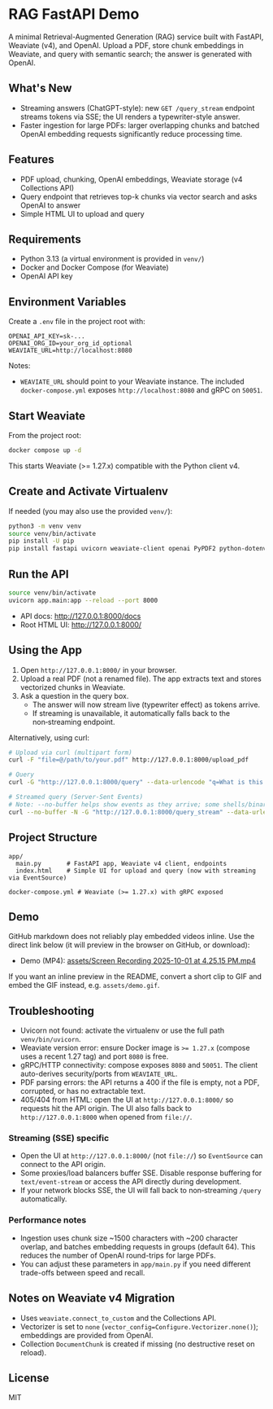 # RAG FastAPI Demo

A minimal Retrieval-Augmented Generation (RAG) service built with FastAPI, Weaviate (v4), and OpenAI. Upload a PDF, store chunk embeddings in Weaviate, and query with semantic search; the answer is generated with OpenAI.

## What's New
- Streaming answers (ChatGPT-style): new `GET /query_stream` endpoint streams tokens via SSE; the UI renders a typewriter-style answer.
- Faster ingestion for large PDFs: larger overlapping chunks and batched OpenAI embedding requests significantly reduce processing time.

## Features
- PDF upload, chunking, OpenAI embeddings, Weaviate storage (v4 Collections API)
- Query endpoint that retrieves top-k chunks via vector search and asks OpenAI to answer
- Simple HTML UI to upload and query

## Requirements
- Python 3.13 (a virtual environment is provided in `venv/`)
- Docker and Docker Compose (for Weaviate)
- OpenAI API key

## Environment Variables
Create a `.env` file in the project root with:

```
OPENAI_API_KEY=sk-...
OPENAI_ORG_ID=your_org_id_optional
WEAVIATE_URL=http://localhost:8080
```

Notes:
- `WEAVIATE_URL` should point to your Weaviate instance. The included `docker-compose.yml` exposes `http://localhost:8080` and gRPC on `50051`.

## Start Weaviate
From the project root:

```bash
docker compose up -d
```

This starts Weaviate (>= 1.27.x) compatible with the Python client v4.

## Create and Activate Virtualenv
If needed (you may also use the provided `venv/`):

```bash
python3 -m venv venv
source venv/bin/activate
pip install -U pip
pip install fastapi uvicorn weaviate-client openai PyPDF2 python-dotenv
```

## Run the API
```bash
source venv/bin/activate
uvicorn app.main:app --reload --port 8000
```

- API docs: http://127.0.0.1:8000/docs
- Root HTML UI: http://127.0.0.1:8000/

## Using the App
1. Open `http://127.0.0.1:8000/` in your browser.
2. Upload a real PDF (not a renamed file). The app extracts text and stores vectorized chunks in Weaviate.
3. Ask a question in the query box.
   - The answer will now stream live (typewriter effect) as tokens arrive.
   - If streaming is unavailable, it automatically falls back to the non‑streaming endpoint.

Alternatively, using curl:

```bash
# Upload via curl (multipart form)
curl -F "file=@/path/to/your.pdf" http://127.0.0.1:8000/upload_pdf

# Query
curl -G "http://127.0.0.1:8000/query" --data-urlencode "q=What is this document about?"

# Streamed query (Server-Sent Events)
# Note: --no-buffer helps show events as they arrive; some shells/binaries auto-buffer
curl --no-buffer -N -G "http://127.0.0.1:8000/query_stream" --data-urlencode "q=What is this document about?"
```

## Project Structure
```
app/
  main.py       # FastAPI app, Weaviate v4 client, endpoints
  index.html    # Simple UI for upload and query (now with streaming via EventSource)

docker-compose.yml # Weaviate (>= 1.27.x) with gRPC exposed
```

## Demo
GitHub markdown does not reliably play embedded videos inline. Use the direct link below (it will preview in the browser on GitHub, or download):

- Demo (MP4): [assets/Screen Recording 2025-10-01 at 4.25.15 PM.mp4](assets/Screen%20Recording%202025-10-01%20at%204.25.15%20PM.mp4?raw=1)

If you want an inline preview in the README, convert a short clip to GIF and embed the GIF instead, e.g. `assets/demo.gif`.

## Troubleshooting
- Uvicorn not found: activate the virtualenv or use the full path `venv/bin/uvicorn`.
- Weaviate version error: ensure Docker image is `>= 1.27.x` (compose uses a recent 1.27 tag) and port `8080` is free.
- gRPC/HTTP connectivity: compose exposes `8080` and `50051`. The client auto-derives security/ports from `WEAVIATE_URL`.
- PDF parsing errors: the API returns a 400 if the file is empty, not a PDF, corrupted, or has no extractable text.
- 405/404 from HTML: open the UI at `http://127.0.0.1:8000/` so requests hit the API origin. The UI also falls back to `http://127.0.0.1:8000` when opened from `file://`.

### Streaming (SSE) specific
- Open the UI at `http://127.0.0.1:8000/` (not `file://`) so `EventSource` can connect to the API origin.
- Some proxies/load balancers buffer SSE. Disable response buffering for `text/event-stream` or access the API directly during development.
- If your network blocks SSE, the UI will fall back to non‑streaming `/query` automatically.

### Performance notes
- Ingestion uses chunk size ~1500 characters with ~200 character overlap, and batches embedding requests in groups (default 64). This reduces the number of OpenAI round-trips for large PDFs.
- You can adjust these parameters in `app/main.py` if you need different trade-offs between speed and recall.

## Notes on Weaviate v4 Migration
- Uses `weaviate.connect_to_custom` and the Collections API.
- Vectorizer is set to `none` (`vector_config=Configure.Vectorizer.none()`); embeddings are provided from OpenAI.
- Collection `DocumentChunk` is created if missing (no destructive reset on reload).

## License
MIT
